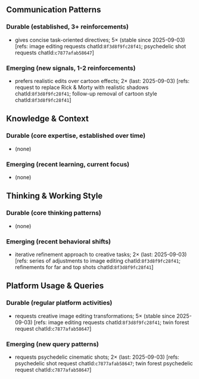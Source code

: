 ## Communication Patterns
### Durable (established, 3+ reinforcements)
- gives concise task-oriented directives; 5× (stable since 2025-09-03) [refs: image editing requests chatId:`8f3d8f9fc28f41`; psychedelic shot requests chatId:`c7877afab58647`]

### Emerging (new signals, 1-2 reinforcements)
- prefers realistic edits over cartoon effects; 2× (last: 2025-09-03) [refs: request to replace Rick & Morty with realistic shadows chatId:`8f3d8f9fc28f41`; follow-up removal of cartoon style chatId:`8f3d8f9fc28f41`]

## Knowledge & Context
### Durable (core expertise, established over time)
- (none)

### Emerging (recent learning, current focus)
- (none)

## Thinking & Working Style
### Durable (core thinking patterns)
- (none)

### Emerging (recent behavioral shifts)
- iterative refinement approach to creative tasks; 2× (last: 2025-09-03) [refs: series of adjustments to image editing chatId:`8f3d8f9fc28f41`; refinements for far and top shots chatId:`8f3d8f9fc28f41`]

## Platform Usage & Queries
### Durable (regular platform activities)
- requests creative image editing transformations; 5× (stable since 2025-09-03) [refs: image editing requests chatId:`8f3d8f9fc28f41`; twin forest request chatId:`c7877afab58647`]

### Emerging (new query patterns)
- requests psychedelic cinematic shots; 2× (last: 2025-09-03) [refs: psychedelic shot request chatId:`c7877afab58647`; twin forest psychedelic request chatId:`c7877afab58647`]